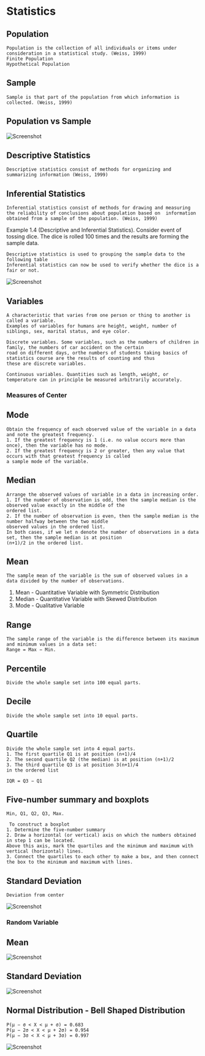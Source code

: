 # Statistics

## Population
    Population is the collection of all individuals or items under consideration in a statistical study. (Weiss, 1999)
    Finite Population
    Hypothetical Population

## Sample 
    Sample is that part of the population from which information is collected. (Weiss, 1999)

## Population vs Sample
![Screenshot](img/population-vs-sample.png)

## Descriptive Statistics
    Descriptive statistics consist of methods for organizing and summarizing information (Weiss, 1999)

## Inferential Statistics 
    Inferential statistics consist of methods for drawing and measuring the reliability of conclusions about population based on  information obtained from a sample of the population. (Weiss, 1999)

Example 1.4 (Descriptive and Inferential Statistics). Consider event of tossing dice. The dice is rolled 100 times and the results are forming the sample data.

    Descriptive statistics is used to grouping the sample data to the following table
    Inferential statistics can now be used to verify whether the dice is a fair or not.
![Screenshot](img/descriptive-inferential-statistics-example.png)

## Variables
    A characteristic that varies from one person or thing to another is called a variable.
    Examples of variables for humans are height, weight, number of siblings, sex, marital status, and eye color.
    
    Discrete variables. Some variables, such as the numbers of children in family, the numbers of car accident on the certain 
    road on different days, orthe numbers of students taking basics of statistics course are the results of counting and thus 
    these are discrete variables.

    Continuous variables. Quantities such as length, weight, or temperature can in principle be measured arbitrarily accurately.

### Measures of Center

## Mode
    Obtain the frequency of each observed value of the variable in a data and note the greatest frequency.
    1. If the greatest frequency is 1 (i.e. no value occurs more than once), then the variable has no mode.
    2. If the greatest frequency is 2 or greater, then any value that occurs with that greatest frequency is called 
    a sample mode of the variable.

## Median 
    Arrange the observed values of variable in a data in increasing order.
    1. If the number of observation is odd, then the sample median is the observed value exactly in the middle of the 
    ordered list.
    2. If the number of observation is even, then the sample median is the number halfway between the two middle 
    observed values in the ordered list.
    In both cases, if we let n denote the number of observations in a data set, then the sample median is at position 
    (n+1)/2 in the ordered list.

## Mean
    The sample mean of the variable is the sum of observed values in a data divided by the number of observations.

1. Mean - Quantitative Variable with Symmetric Distribution
2. Median - Quantitative Variable with Skewed Distribution
3. Mode - Qualitative Variable

## Range
    The sample range of the variable is the difference between its maximum and minimum values in a data set:
    Range = Max − Min.

## Percentile
    Divide the whole sample set into 100 equal parts.

## Decile
    Divide the whole sample set into 10 equal parts.

## Quartile
    Divide the whole sample set into 4 equal parts.
    1. The first quartile Q1 is at position (n+1)/4
    2. The second quartile Q2 (the median) is at position (n+1)/2
    3. The third quartile Q3 is at position 3(n+1)/4
    in the ordered list

    IQR = Q3 − Q1

## Five-number summary and boxplots
    Min, Q1, Q2, Q3, Max.

     To construct a boxplot
    1. Determine the five-number summary
    2. Draw a horizontal (or vertical) axis on which the numbers obtained in step 1 can be located. 
    Above this axis, mark the quartiles and the minimum and maximum with vertical (horizontal) lines.
    3. Connect the quartiles to each other to make a box, and then connect the box to the minimum and maximum with lines.

## Standard Deviation
    Deviation from center
![Screenshot](img/standard-deviation.png)

### Random Variable

## Mean
![Screenshot](img/mean-randon-variable.png)

## Standard Deviation
![Screenshot](img/standard-deviation-random-variable.png)

## Normal Distribution - Bell Shaped Distribution
    P(µ − σ < X < µ + σ) = 0.683
    P(µ − 2σ < X < µ + 2σ) = 0.954
    P(µ − 3σ < X < µ + 3σ) = 0.997 

![Screenshot](img/normal-distribution.png)